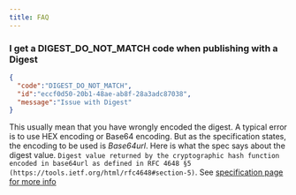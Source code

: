 ```yaml
---
title: FAQ
---
```


### I get a DIGEST_DO_NOT_MATCH code when publishing with a Digest

```json
{
  "code":"DIGEST_DO_NOT_MATCH", 
  "id":"eccf0d50-20b1-48ae-ab8f-28a3adc87038",
  "message":"Issue with Digest"
}
```
This usually mean that you have wrongly encoded the digest. A typical error is to use HEX encoding or Base64 encoding.
But as the specification states, the encoding to be used is *Base64url*. Here is what the spec says about the digest value.
`Digest value returned by the cryptographic hash function encoded in base64url as defined in RFC 4648 §5 (https://tools.ietf.org/html/rfc4648#section-5)`. See [specification page for more info](../spec/specifications.md)
 


